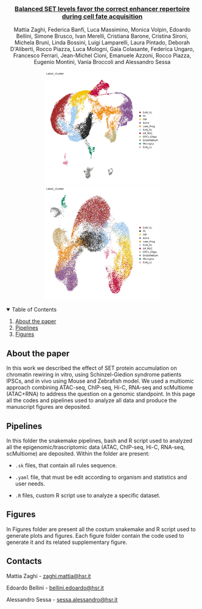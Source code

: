 


<!-- PROJECT LOGO -->
<br />
<p align="center">
  <a href=>
  <h3 align="center"> Balanced SET levels favor the correct enhancer repertoire during cell fate acquisition
</h3>
  </a>
  <p align="center">
    Mattia Zaghi, Federica Banfi, Luca Massimino, Monica Volpin, Edoardo Bellini, Simone Brusco, Ivan Merelli, Cristiana Barone, Cristina Sironi, Michela Bruni, Linda Bossini, Luigi Lamparelli, Laura Pintado, Deborah D'Aliberti, Rocco Piazza, Luca Mologni, Gaia Colasante, Federica Ungaro, Francesco Ferrari, Jean-Michel Cioni, Emanuele Azzoni, Rocco Piazza, Eugenio Montini, Vania Broccoli and Alessandro Sessa
  </p>
</p>
<p align="center">
<img src="./image/UMAP.jpeg" width="300" height="300" />
<img src="./image/UMAP_ATAC.jpeg" width="300" height="300" />
</p>
<!-- TABLE OF CONTENTS -->
<details open="open">
  <summary>Table of Contents</summary>
  <ol>
  <li>
      <a href="#About the paper">About the paper</a>
  </li>
    <li>
      <a href="#pipelines">Pipelines</a>
    </li>
    <li>
      <a href="#figures">Figures</a>
    </li>
  </ol>
</details>



<!-- About the paper -->
## About the paper

In this work we described the effect of SET protein accumulation on chromatin rewiring in vitro, using Schinzel-Giedion syndrome patients IPSCs, and in vivo using Mouse and Zebrafish model. We used a multiomic approach combining ATAC-seq, ChIP-seq, Hi-C, RNA-seq and scMultiome (ATAC+RNA) to address the question on a genomic standpoint. In this page all the codes and pipelines used to analyze all data and produce the manuscript figures are deposited.


<!-- Pipelines -->
## Pipelines
In this folder the snakemake pipelines, bash and R script used to analyzed all the epigenomic/trascriptomic data (ATAC, ChIP-seq, Hi-C, RNA-seq, scMultiome) are deposited. Within the folder are present:

* `.sk` files, that contain all rules sequence.

* `.yaml` file, that must be edit according to organism and statistics and user needs.

* `.R` files, custom R script use to analyze a specific dataset.

<!-- Figures -->
## Figures
In Figures folder are present all the costum snakemake and R script used to generate plots and figures. Each figure folder contain the code used to generate it and its related supplementary figure.

<!-- CONTACT -->
## Contacts

Mattia Zaghi - <zaghi.mattia@hsr.it>

Edoardo Bellini - <bellini.edoardo@hsr.it>

Alessandro Sessa - <sessa.alessandro@hsr.it>

<!-- MARKDOWN LINKS & IMAGES -->
<!-- https://www.markdownguide.org/basic-syntax/#reference-style-links -->
[contributors-shield]: https://img.shields.io/github/contributors/othneildrew/Best-README-Template.svg?style=for-the-badge
[contributors-url]: https://github.com/othneildrew/Best-README-Template/graphs/contributors
[forks-shield]: https://img.shields.io/github/forks/othneildrew/Best-README-Template.svg?style=for-the-badge
[forks-url]: https://github.com/othneildrew/Best-README-Template/network/members
[stars-shield]: https://img.shields.io/github/stars/othneildrew/Best-README-Template.svg?style=for-the-badge
[stars-url]: https://github.com/othneildrew/Best-README-Template/stargazers
[issues-shield]: https://img.shields.io/github/issues/othneildrew/Best-README-Template.svg?style=for-the-badge
[issues-url]: https://github.com/othneildrew/Best-README-Template/issues
[license-shield]: https://img.shields.io/github/license/othneildrew/Best-README-Template.svg?style=for-the-badge
[license-url]: https://github.com/othneildrew/Best-README-Template/blob/master/LICENSE.txt
[linkedin-shield]: https://img.shields.io/badge/-LinkedIn-black.svg?style=for-the-badge&logo=linkedin&colorB=555
[linkedin-url]: https://linkedin.com/in/othneildrew
[product-screenshot]: images/screenshot.png
